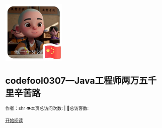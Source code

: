<div class="cover-main"><img width="180px" src="icon/QQ图片20200409200450.jpg">
<h1 id="toBeTopJavaer">
<a><span>codefool0307—Java工程师两万五千里辛苦路</span></a></h1>



<span>作者：shr</span>
<span id="busuanzi_container_site_pv" style="display: inline;">
    👁️本页总访问次数:<span id="busuanzi_value_site_pv"></span> 
</span>
<span id="busuanzi_container_site_uv" style="display: inline;"> 
    | 🧑总访客数: <span id="busuanzi_value_site_uv"></span>
</span>

<a href="#/menu">开始阅读</a></p></div><div class="mask"></div></section>